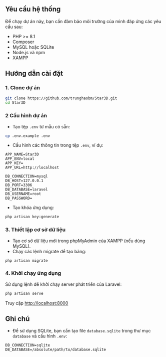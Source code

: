 ## Yêu cầu hệ thống

Để chạy dự án này, bạn cần đảm bảo môi trường của mình đáp ứng các yêu cầu sau:

- PHP >= 8.1
- Composer
- MySQL hoặc SQLite
- Node.js và npm
- XAMPP

## Hướng dẫn cài đặt

### 1. Clone dự án

```bash
git clone https://github.com/trunghaobm/Star3D.git
cd Star3D
```

### 2 Cấu hình dự án

- Tạo tệp `.env` từ mẫu có sẵn:

```bash
cp .env.example .env
```

- Cấu hình các thông tin trong tệp `.env`, ví dụ:

```env
APP_NAME=Star3D
APP_ENV=local
APP_KEY=
APP_URL=http://localhost

DB_CONNECTION=mysql
DB_HOST=127.0.0.1
DB_PORT=3306
DB_DATABASE=laravel
DB_USERNAME=root
DB_PASSWORD=
```

- Tạo khóa ứng dụng:

```bash
php artisan key:generate
```

### 3. Thiết lập cơ sở dữ liệu

- Tạo cơ sở dữ liệu mới trong phpMyAdmin của XAMPP (nếu dùng MySQL).
- Chạy các lệnh migrate để tạo bảng:

```bash
php artisan migrate
```

### 4. Khởi chạy ứng dụng

Sử dụng lệnh để khởi chạy server phát triển của Laravel:

```bash
php artisan serve
```

Truy cập [http://localhost:8000](http://localhost:8000)

## Ghi chú

- Để sử dụng SQLite, bạn cần tạo file `database.sqlite` trong thư mục `database` và cấu hình `.env`:

```env
DB_CONNECTION=sqlite
DB_DATABASE=/absolute/path/to/database.sqlite
```

